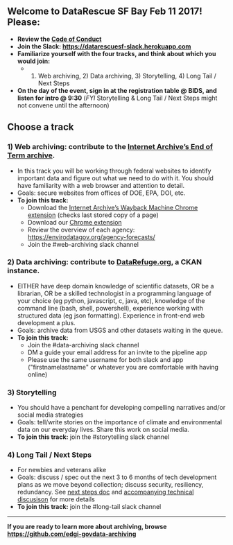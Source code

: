 ## Welcome to DataRescue SF Bay Feb 11 2017! Please: 

* **Review the [Code of Conduct](https://docs.google.com/document/d/1bmMTOCgzZslkQwy03NoqX4pEFFDFyMoEQDro7h35E7c/edit)**
* **Join the Slack: https://datarescuesf-slack.herokuapp.com**
* **Familiarize yourself with the four tracks, and think about which you would join:** 
  * 1) Web archiving, 2) Data archiving, 3) Storytelling, 4) Long Tail / Next Steps
* **On the day of the event, sign in at the registration table @ BIDS, and listen for intro @ 9:30** (*FYI* Storytelling & Long Tail / Next Steps might not convene until the afternoon)

## Choose a track

### 1) Web archiving: contribute to the [Internet Archive’s End of Term archive](http://eotarchive.cdlib.org/2016.html). 
* In this track you will be working through federal websites to identify important data and figure out what we need to do with it. You should have familiarity with a web browser and attention to detail. 
* Goals: secure websites from offices of DOE, EPA, DOI, etc. 
* **To join this track:** 
  * Download the [Internet Archive’s Wayback Machine Chrome extension](https://chrome.google.com/webstore/detail/wayback-machine/fpnmgdkabkmnadcjpehmlllkndpkmiak) (checks last stored copy of a page)
  * Download our [Chrome extension](https://chrome.google.com/webstore/detail/nominationtool/abjpihafglmijnkkoppbookfkkanklok)
  * Review the overview of each agency: https://envirodatagov.org/agency-forecasts/
  * Join the #web-archiving slack channel

### 2) Data archiving: contribute to [DataRefuge.org](https://www.datarefuge.org), a CKAN instance. 
* EITHER have deep domain knowledge of scientific datasets, OR be a librarian, OR be a skilled technologist in a programming language of your choice (eg python, javascript, c, java, etc), knowledge of the command line (bash, shell, powershell), experience working with structured data (eg json formatting). Experience in front-end web development a plus. 
* Goals: archive data from USGS and other datasets waiting in the queue. 
* **To join this track:** 
  * Join the #data-archiving slack channel
  * DM a guide your email address for an invite to the pipeline app
  * Please use the same username for both slack and app ("firstnamelastname" or whatever you are comfortable with having online)

### 3) Storytelling
* You should have a penchant for developing compelling narratives and/or social media strategies
* Goals: tell/write stories on the importance of climate and environmental data on our everyday lives. Share this work on social media. 
* **To join this track:** join the #storytelling slack channel

### 4) Long Tail / Next Steps
* For newbies and veterans alike
* Goals: discuss / spec out the next 3 to 6 months of tech development plans as we move beyond collection; discuss security, resiliency, redundancy. See [next steps doc](./next-steps.md) and [accompanying technical discusison](https://github.com/edgi-govdata-archiving/pagefreezer-cli) for more details
* **To join this track:** join the #long-tail slack channel

****

**If you are ready to learn more about archiving, browse https://github.com/edgi-govdata-archiving**
